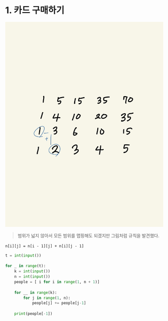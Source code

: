 # 1. 카드 구매하기
![img](./img.jpg)
> 범위가 넓지 않아서 모든 범위를 맵핑해도 되겠지만 그림처럼 규칙을 발견했다.

```n[i][j] = n[i - 1][j] + n[i][j - 1]```
```python
t = int(input())

for _ in range(t):
    k = int(input())
    n = int(input())
    people = [ i for i in range(1, n + 1)]
    
    for __ in range(k):
        for j in range(1, n):
            people[j] += people[j-1]
            
    print(people[-1])
```